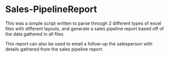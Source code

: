 # Sales-PipelineReport

This was a simple script written to parse through 2 different types of excel files with different layouts, and generate a sales pipeline report based off of the data gathered in all files.

This report can also be used to email a follow-up the salesperson with details gathered from the sales pipeline report.

